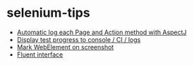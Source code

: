 # selenium-tips

 * [Automatic log each Page and Action method with AspectJ](AspectJLogger.md)
 * [Display test progress to console / CI / logs](ProgressBar.md)
 * [Mark WebElement on screenshot](markWebElementOnScreenShot.md)
 * [Fluent interface](FluentInterface.md)
